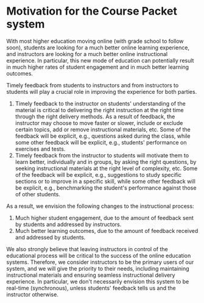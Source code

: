 # Motivation for the Course Packet system

With most higher education moving online (with grade school to follow soon),
students are looking for a much better online learning experience, and
instructors are looking for a much better online instructional experience.
In particular, this new mode of education can potentially result in much higher
rates of student engagement and in much better learning outcomes.

Timely feedback from students to instructors and from instructors to students
will play a crucial role in improving the experience for both parties.
1. Timely feedback to the instructor on students' understanding of the material
is critical to delivering the right instruction at the right time through the
right delivery methods. As a result of feedback, the instructor may choose
to move faster or slower, include or exclude certain topics, add or remove
instructional materials, etc. Some of the feedback will be explicit, e.g.,
questions asked during the class, while some other feedback will be explicit,
e.g., students' performance on exercises and tests.
1. Timely feedback from the instructor to students will motivate them
to learn better, individually and in groups, by asking the right questions,
by seeking instructional materials at the right level of complexity, etc.
Some of the feedback will be explicit, e.g., suggestions to study specific
sections or to improve in a specific skill, while some other feedback will be explicit,
e.g., benchmarking the student's performance against those of other students.

As a result, we envision the following changes to the instructional process:
1. Much higher student engagement, due to the amount of feedback sent by students
and addressed by instructors.
1. Much better learning outcomes, due to the amount of feedback received and
addressed by students.

We also strongly believe that leaving instructors in control of the educational
process will be critical to the success of the online education systems. Therefore,
we consider instructors to be the primary users of our system, and we will give the
priority to their needs, including maintaining instructional materials and ensuring
seamless instructional delivery experience. In particular, we don't necessarily envision
this system to be real-time (synchronous), unless students' feedback tells us and
the instructor otherwise.
